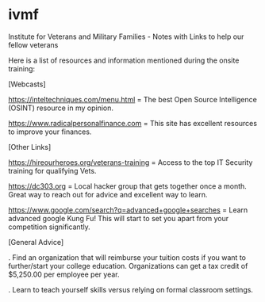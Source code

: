 # ivmf
Institute for Veterans and Military Families - Notes with Links to help our fellow veterans

Here is a list of resources and information mentioned during the onsite training:

[Webcasts]

https://inteltechniques.com/menu.html = The best Open Source Intelligence (OSINT) resource in my opinion.

https://www.radicalpersonalfinance.com = This site has excellent resources to improve your finances.

[Other Links]

https://hireourheroes.org/veterans-training = Access to the top IT Security training for qualifying Vets.

https://dc303.org = Local hacker group that gets together once a month. Great way to reach out for advice and excellent way to learn.

https://www.google.com/search?q=advanced+google+searches = Learn advanced google Kung Fu! This will start to set you apart from your competition significantly. 


[General Advice]

. Find an organization that will reimburse your tuition costs if you want to further/start your college education. Organizations can get a tax credit of $5,250.00 per employee per year.

. Learn to teach yourself skills versus relying on formal classroom settings.

